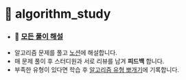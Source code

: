 # 🫧 algorithm_study

- ### 📁 [모든 풀이 해설](https://maddening-shelf-99c.notion.site/00d4fae98a14456fb33aed27e073737b?v=064e34fc1a1c44679a1f16155668adb7)
- 알고리즘 문제를 풀고 [노션](https://maddening-shelf-99c.notion.site/aba9f8bf2a7f41d0b9b86d4c1ea905a4)에 해설합니다.
- 매 문제 풀이 후 스터디원과 서로 리뷰를 남겨 **피드백** 합니다.
- 부족한 유형이 있다면 학습 후 [알고리즘 유형 뽀개기](https://maddening-shelf-99c.notion.site/fef01af379f74ff38dbcf6384ac54458?v=16fb17c560154032938b42236ca7406f)에 기록합니다.

<!--[![Solved.ac 프로필](http://mazassumnida.wtf/api/v2/generate_badge?boj=mini0006)](https://solved.ac/mini0006)-->

<!--## 🗓️ 기간별 풀이 상황-->

<!--|          기간           |                     문제                     | 총 문제 수 |                         상태                         |-->
<!--| :---------------------: | :------------------------------------------: | :--------: | :--------------------------------------------------: |-->
<!--|      [2023.03.26 ~ ](https://maddening-shelf-99c.notion.site/solved-ac-Class-3-dd186ab6384743d19477fd56e8c10991)      | [solved.ac](https://solved.ac/class) Class 3 |     48     | ![status](https://img.shields.io/badge/-진행-31AE0F) |-->
<!--| [2023.03.07 ~ 2023.03.20](https://maddening-shelf-99c.notion.site/solved-ac-Class-2-4e622c2c19c94965830d983801907ac8) | [solved.ac](https://solved.ac/class) Class 2 |     40     | ![status](https://img.shields.io/badge/-완료-0885CC) |-->
<!--| [2023.03.05 ~ 2023.03.06](https://maddening-shelf-99c.notion.site/solved-ac-Class-1-9fcef0711bf14bfb92208051267962dc) | [solved.ac](https://solved.ac/class) Class 1 |     36     | ![status](https://img.shields.io/badge/-완료-0885CC) |-->

<!--## 📚 알고리즘 학습 정리-->

<!--- 구현-->
<!--- 정렬-->
<!--- 이진 탐색 (Binary Search)-->
<!--- 완전 탐색 (Brute-Force)-->
<!--- 그리디 (Greedy)-->
<!--- DFS / BFS-->
<!--- [트리(Tree)](https://maddening-shelf-99c.notion.site/Tree-270efa4c5d604946ac81804befb2718e)-->
<!--- [다이나믹 프로그래밍 (DP)](https://maddening-shelf-99c.notion.site/DP-cfdf65a528104598860538004fa50c3b)-->
